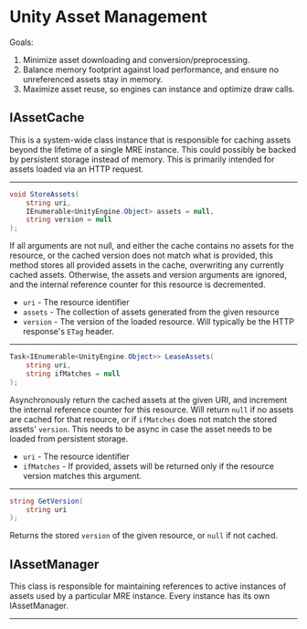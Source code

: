 Unity Asset Management
========================

Goals:

1. Minimize asset downloading and conversion/preprocessing.
2. Balance memory footprint against load performance, and ensure no unreferenced assets stay in memory.
2. Maximize asset reuse, so engines can instance and optimize draw calls.


IAssetCache
------------

This is a system-wide class instance that is responsible for caching assets beyond the lifetime of a single MRE
instance. This could possibly be backed by persistent storage instead of memory. This is primarily intended
for assets loaded via an HTTP request.

----------------------------

```cs
void StoreAssets(
	string uri,
	IEnumerable<UnityEngine.Object> assets = null,
	string version = null
);
```

If all arguments are not null, and either the cache contains no assets for the resource, or the cached version
does not match what is provided, this method stores all provided assets in the cache, overwriting any currently
cached assets. Otherwise, the assets and version arguments are ignored, and the internal reference counter for this
resource is decremented.

* `uri` - The resource identifier
* `assets` - The collection of assets generated from the given resource
* `version` - The version of the loaded resource. Will typically be the HTTP response's `ETag` header.

-----------------------------

```cs
Task<IEnumerable<UnityEngine.Object>> LeaseAssets(
	string uri,
	string ifMatches = null
);
```

Asynchronously return the cached assets at the given URI, and increment the internal reference counter for this
resource. Will return `null` if no assets are cached for that resource, or if `ifMatches` does not match the
stored assets' `version`. This needs to be async in case the asset needs to be loaded from persistent storage.

* `uri` - The resource identifier
* `ifMatches` - If provided, assets will be returned only if the resource version matches this argument.

----------------------------

```cs
string GetVersion(
	string uri
);
```

Returns the stored `version` of the given resource, or `null` if not cached.


IAssetManager
---------------

This class is responsible for maintaining references to active instances of assets used by a particular MRE instance.
Every instance has its own IAssetManager.

----------------------------

```cs

```
